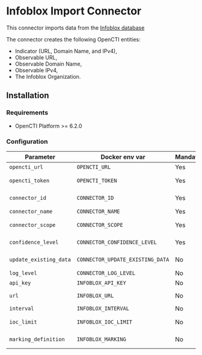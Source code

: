 # Infoblox Import Connector

<!--
General description of the connector
* What it does
* How it works
* Special requirements
* Use case description
* ...
-->

This connector imports data from the [Infoblox database](https://www.infoblox.com/)

The connector creates the following OpenCTI entities:

- Indicator (URL, Domain Name, and IPv4),
- Observable URL,
- Observable Domain Name,
- Observable IPv4,
- The Infoblox Organization.

## Installation

### Requirements

- OpenCTI Platform >= 6.2.0

### Configuration

| Parameter              | Docker env var                   | Mandatory | Description                                                                       |
|------------------------|----------------------------------|-----------|-----------------------------------------------------------------------------------|
| `opencti_url`          | `OPENCTI_URL`                    | Yes       | The URL of the OpenCTI platform.                                                  |
| `opencti_token`        | `OPENCTI_TOKEN`                  | Yes       | The user token configured in the OpenCTI platform                                 |
| `connector_id`         | `CONNECTOR_ID`                   | Yes       | A valid arbitrary `UUIDv4` that must be unique for this connector.                |
| `connector_name`       | `CONNECTOR_NAME`                 | Yes       | Option `Infoblox`                                                                 |
| `connector_scope`      | `CONNECTOR_SCOPE`                | Yes       | Supported scope: Template Scope (MIME Type or Stix Object)                        |
| `confidence_level`     | `CONNECTOR_CONFIDENCE_LEVEL`     | Yes       | Set the confidence level for this data (deprecated)                               |
| `update_existing_data` | `CONNECTOR_UPDATE_EXISTING_DATA` | No        | Update data already in the platform based on the Infoblox data pull               |
| `log_level`            | `CONNECTOR_LOG_LEVEL`            | No        | Log output for the connector. Defaults to `INFO`                                  |
| `api_key`              | `INFOBLOX_API_KEY`               | No        | The user api key configured in Infoblox                                           |
| `url`                  | `INFOBLOX_URL`                   | No        | Defaults to `https://csp.infoblox.com/tide/api/data/threats`                      |
| `interval`             | `INFOBLOX_INTERVAL`              | No        | Run interval, in hours. Defaults to `12`                                          |
| `ioc_limit`            | `INFOBLOX_IOC_LIMIT`             | No        | Maximum number of IOCs of each type to be retrieved on each run                   |
| `marking_definition`   | `INFOBLOX_MARKING`               | No        | TLP to be applied to created entities (syntax: "TLP:XXX"). Default to `TLP:AMBER` |
